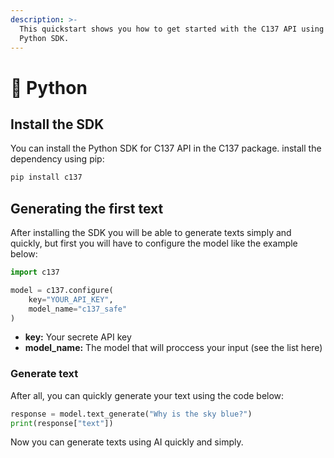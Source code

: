 ```yaml
---
description: >-
  This quickstart shows you how to get started with the C137 API using the
  Python SDK.
---
```


# 🐍 Python

## Install the SDK <a href="#install-sdk" id="install-sdk"></a>

You can install the Python SDK for C137 API in the C137 package. install the dependency using pip:

```python
pip install c137
```

## Generating the first text

After installing the SDK you will be able to generate texts simply and quickly, but first you will have to configure the model like the example below:

```python
import c137

model = c137.configure(
    key="YOUR_API_KEY",
    model_name="c137_safe"
)
```

* **key:** Your secrete API key
* **model\_name:** The model that will proccess your input (see the list here)

### Generate text

After all, you can quickly generate your text using the code below:

```python
response = model.text_generate("Why is the sky blue?")
print(response["text"])
```

Now you can generate texts using AI quickly and simply.
